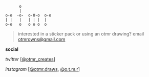 ```
      o            
      |            
o-o  -o-  o-O-o  o-o 
| |   |   | | |  |   
o-o   o   o o o  o 
```

> interested in a sticker pack or using an otmr drawing? 
email otmrowns@gmail.com

**social**

*twitter* [[@otmr_creates](https://twitter.com/otmr_creates)]

*instagram* [[@otmr.draws](https://www.instagram.com/otmr.draws), [@o.t.m.r](https://www.instagram.com/o.t.m.r)]



